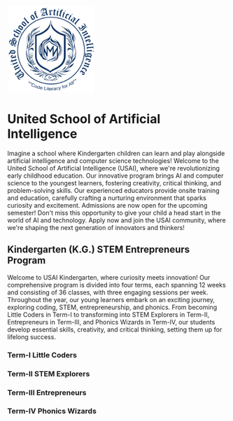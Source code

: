 <img src="usai-logo.png" alt="Alt Text" width="200" >

# United School of Artificial Intelligence
Imagine a school where Kindergarten children can learn and play alongside artificial intelligence and computer science technologies! Welcome to the United School of Artificial Intelligence (USAI), where we're revolutionizing early childhood education. Our innovative program brings AI and computer science to the youngest learners, fostering creativity, critical thinking, and problem-solving skills. Our experienced educators provide onsite training and education, carefully crafting a nurturing environment that sparks curiosity and excitement. Admissions are now open for the upcoming semester! Don't miss this opportunity to give your child a head start in the world of AI and technology. Apply now and join the USAI community, where we're shaping the next generation of innovators and thinkers!

## Kindergarten (K.G.) STEM Entrepreneurs Program
Welcome to USAI Kindergarten, where curiosity meets innovation! Our comprehensive program is divided into four terms, each spanning 12 weeks and consisting of 36 classes, with three engaging sessions per week. Throughout the year, our young learners embark on an exciting journey, exploring coding, STEM, entrepreneurship, and phonics. From becoming Little Coders in Term-I to transforming into STEM Explorers in Term-II, Entrepreneurs in Term-III, and Phonics Wizards in Term-IV, our students develop essential skills, creativity, and critical thinking, setting them up for lifelong success.

### Term-I Little Coders

### Term-II STEM Explorers 

### Term-III Entrepreneurs

### Term-IV Phonics Wizards
